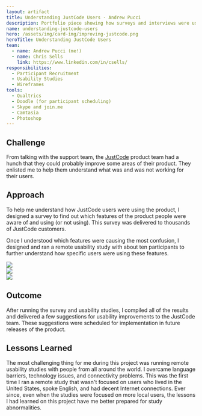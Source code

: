 ```yaml
---
layout: artifact
title: Understanding JustCode Users - Andrew Pucci
description: Portfolio piece showing how surveys and interviews were used to understand JustCode users.
name: understanding-justcode-users
hero: /assets/img/card-img/improving-justcode.png
heroTitle: Understanding JustCode Users
team:
  - name: Andrew Pucci (me!)
  - name: Chris Sells
    link: https://www.linkedin.com/in/csells/
responsibilities:
  - Participant Recruitment
  - Usability Studies
  - Wireframes
tools:
  - Qualtrics
  - Doodle (for participant scheduling)
  - Skype and join.me
  - Camtasia
  - Photoshop
---
```


## Challenge
From talking with the support team, the [JustCode](http://www.telerik.com/products/justcode.aspx) product team had a hunch that they could probably improve some areas of their product. They enlisted me to help them understand what was and was not working for their users.

## Approach
To help me understand how JustCode users were using the product, I designed a survey to find out which features of the product people were aware of and using (or not using). This survey was delivered to thousands of JustCode customers.

Once I understood which features were causing the most confusion, I designed and ran a remote usability study with about ten participants to further understand how specific users were using these features.

<div class="row">
  <div class="col s12 l4">
    <img class="materialboxed responsive-img" src="/assets/img/justcode-freeformtextanalysis.jpg">
  </div>
  <div class="col s12 l4">
    <img class="materialboxed responsive-img" src="/assets/img/justcode-telerikprofile.png">
  </div>
  <div class="col s12 l4">
    <img class="materialboxed responsive-img" src="/assets/img/justcode-vampanel.png">
  </div>
</div>

## Outcome
After running the survey and usability studies, I compiled all of the results and delivered a few suggestions for usability improvements to the JustCode team. These suggestions were scheduled for implementation in future releases of the product.

## Lessons Learned
The most challenging thing for me during this project was running remote usability studies with people from all around the world. I overcame language barriers, technology issues, and connectivity problems. This was the first time I ran a remote study that wasn't focused on users who lived in the United States, spoke English, and had decent Internet connections. Ever since, even when the studies were focused on more local users, the lessons I had learned on this project have me better prepared for study abnormalities.
